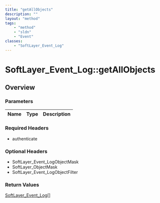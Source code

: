 ```yaml
---
title: "getAllObjects"
description: ""
layout: "method"
tags:
    - "method"
    - "sldn"
    - "Event"
classes:
    - "SoftLayer_Event_Log"
---
```

# SoftLayer_Event_Log::getAllObjects
## Overview 


### Parameters 
|Name | Type | Description |
| --- | --- | --- |


### Required Headers
* authenticate

### Optional Headers
* SoftLayer_Event_LogObjectMask
* SoftLayer_ObjectMask
* SoftLayer_Event_LogObjectFilter

### Return Values
<a href='/reference/datatypes/SoftLayer_Event_Log'>SoftLayer_Event_Log[] </a>
